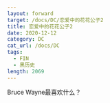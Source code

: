 ```yaml
---
layout: forward
target: /docs/DC/恋爱中的花花公子2
title: 恋爱中的花花公子2
date: 2020-12-12
category: DC
cat_url: /docs/DC
tags: 
  - FIN
  - 黑历史
length: 2069
---
```


Bruce Wayne最喜欢什么？
